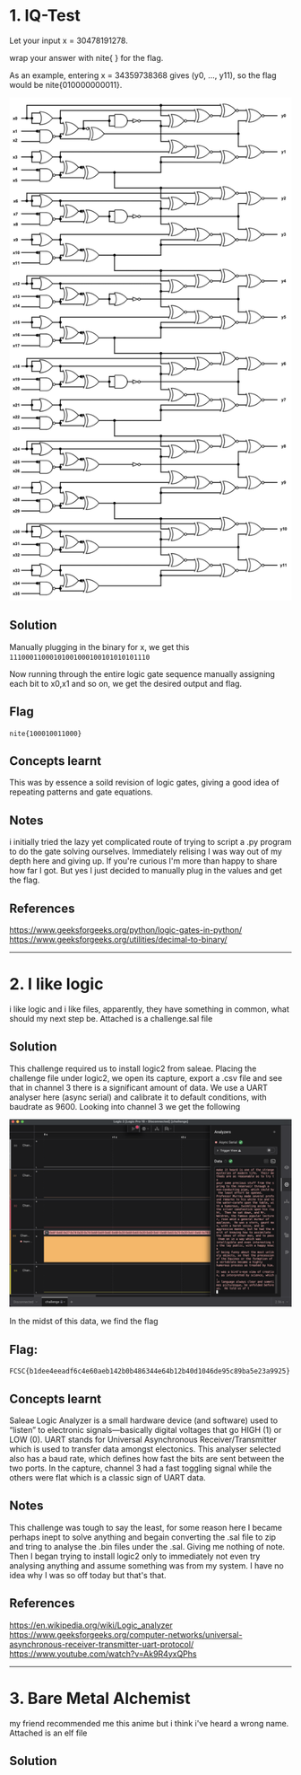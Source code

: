 # 1. IQ-Test
Let your input x = 30478191278.

wrap your answer with nite{ } for the flag.

As an example, entering x = 34359738368 gives (y0, ..., y11), so the flag would be nite{010000000011}.

![](IMAGES/iqtest.png "Prompt image")

## Solution 
Manually plugging in the binary for x, we get this
`11100011000101001000100101010101110`

Now running through the entire logic gate sequence manually assigning each bit to x0,x1 and so on, we get the desired output and flag. 

## Flag
```
nite{100010011000}
```

## Concepts learnt
This was by essence a soild revision of logic gates, giving a good idea of repeating patterns and gate equations.

## Notes
i initially tried the lazy yet complicated route of trying to script a .py program to do the gate solving ourselves. Immediately relising I was way out of my depth here and giving up. If you're curious I'm more than happy to share how far I got. But yes I just decided to manually plug in the values and get the flag.

## References
https://www.geeksforgeeks.org/python/logic-gates-in-python/
https://www.geeksforgeeks.org/utilities/decimal-to-binary/


***


# 2. I like logic
i like logic and i like files, apparently, they have something in common, what should my next step be.
Attached is a challenge.sal file

## Solution
This challenge required us to install logic2 from saleae. Placing the challenge file under logic2, we open its capture, export a .csv file and see that in channel 3 there is a significant amount of data. We use a UART analyser here (async serial) and calibrate it to default conditions, with baudrate as 9600. Looking into channel 3 we get the following 

![](IMAGES/saleae.png "File capture in logic2 at channel 3 after UART protocol analysis")

In the midst of this data, we find the flag

## Flag:
```
FCSC{b1dee4eeadf6c4e60aeb142b0b486344e64b12b40d1046de95c89ba5e23a9925} ⁠
```

## Concepts learnt
Saleae Logic Analyzer is a small hardware device (and software) used to “listen” to electronic signals—basically digital voltages that go HIGH (1) or LOW (0).
UART stands for Universal Asynchronous Receiver/Transmitter which is used to transfer data amongst electonics. This analyser selected also has a baud rate, which defines how fast the bits are sent between the two ports. In the capture, channel 3 had a fast toggling signal while the others were flat which is a classic sign of UART data. 

## Notes
This challenge was tough to say the least, for some reason here I became perhaps inept to solve anything and begain converting the .sal file to zip and tring to analyse the .bin files under the .sal. Giving me nothing of note. Then I began trying to install logic2 only to immediately not even try analysing anything and assume something was from my system. I have no idea why I was so off today but that's that.

## References
https://en.wikipedia.org/wiki/Logic_analyzer
https://www.geeksforgeeks.org/computer-networks/universal-asynchronous-receiver-transmitter-uart-protocol/
https://www.youtube.com/watch?v=Ak9R4yxQPhs

***

# 3. Bare Metal Alchemist
my friend recommended me this anime but i think i've heard a wrong name.
Attached is an elf file

## Solution


